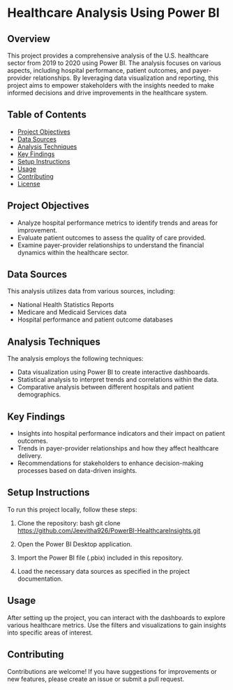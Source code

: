 # Healthcare Analysis Using Power BI

## Overview

This project provides a comprehensive analysis of the U.S. healthcare sector from 2019 to 2020 using Power BI. The analysis focuses on various aspects, including hospital performance, patient outcomes, and payer-provider relationships. By leveraging data visualization and reporting, this project aims to empower stakeholders with the insights needed to make informed decisions and drive improvements in the healthcare system.

## Table of Contents

- [Project Objectives](#project-objectives)
- [Data Sources](#data-sources)
- [Analysis Techniques](#analysis-techniques)
- [Key Findings](#key-findings)
- [Setup Instructions](#setup-instructions)
- [Usage](#usage)
- [Contributing](#contributing)
- [License](#license)

## Project Objectives

- Analyze hospital performance metrics to identify trends and areas for improvement.
- Evaluate patient outcomes to assess the quality of care provided.
- Examine payer-provider relationships to understand the financial dynamics within the healthcare sector.

## Data Sources

This analysis utilizes data from various sources, including:

- National Health Statistics Reports
- Medicare and Medicaid Services data
- Hospital performance and patient outcome databases

## Analysis Techniques

The analysis employs the following techniques:

- Data visualization using Power BI to create interactive dashboards.
- Statistical analysis to interpret trends and correlations within the data.
- Comparative analysis between different hospitals and patient demographics.

## Key Findings

- Insights into hospital performance indicators and their impact on patient outcomes.
- Trends in payer-provider relationships and how they affect healthcare delivery.
- Recommendations for stakeholders to enhance decision-making processes based on data-driven insights.

## Setup Instructions

To run this project locally, follow these steps:

1. Clone the repository:
   bash
   git clone https://github.com/Jeevitha926/PowerBI-HealthcareInsights.git
   

2. Open the Power BI Desktop application.

3. Import the Power BI file (.pbix) included in this repository.

4. Load the necessary data sources as specified in the project documentation.

## Usage

After setting up the project, you can interact with the dashboards to explore various healthcare metrics. Use the filters and visualizations to gain insights into specific areas of interest.

## Contributing

Contributions are welcome! If you have suggestions for improvements or new features, please create an issue or submit a pull request.
